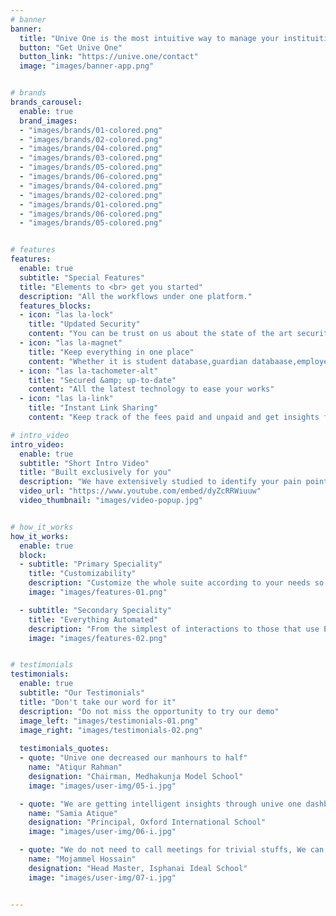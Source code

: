 ```yaml
---
# banner
banner:
  title: "Unive One is the most intuitive way to manage your instituition"
  button: "Get Unive One"
  button_link: "https://unive.one/contact"
  image: "images/banner-app.png"


# brands
brands_carousel:
  enable: true
  brand_images:
  - "images/brands/01-colored.png"
  - "images/brands/02-colored.png"
  - "images/brands/04-colored.png"
  - "images/brands/03-colored.png"
  - "images/brands/05-colored.png"
  - "images/brands/06-colored.png"
  - "images/brands/04-colored.png"
  - "images/brands/02-colored.png"
  - "images/brands/01-colored.png"
  - "images/brands/06-colored.png"
  - "images/brands/05-colored.png"


# features
features:
  enable: true
  subtitle: "Special Features"
  title: "Elements to <br> get you started"
  description: "All the workflows under one platform."
  features_blocks:
  - icon: "las la-lock"
    title: "Updated Security"
    content: "You can be trust on us about the state of the art security to protect your data"
  - icon: "las la-magnet"
    title: "Keep everything in one place"
    content: "Whether it is student database,guardian databaase,employee database; Your data is always with you"
  - icon: "las la-tachometer-alt"
    title: "Secured &amp; up-to-date"
    content: "All the latest technology to ease your works"
  - icon: "las la-link"
    title: "Instant Link Sharing"
    content: "Keep track of the fees paid and unpaid and get insights from the data"

# intro_video
intro_video:   
  enable: true
  subtitle: "Short Intro Video"
  title: "Built exclusively for you"
  description: "We have extensively studied to identify your pain points and time hogs and addressed those pain points to increase system efficiency"
  video_url: "https://www.youtube.com/embed/dyZcRRWiuuw"
  video_thumbnail: "images/video-popup.jpg"


# how_it_works
how_it_works:   
  enable: true
  block:
  - subtitle: "Primary Speciality"
    title: "Customizability"
    description: "Customize the whole suite according to your needs so you feel at home"
    image: "images/features-01.png"

  - subtitle: "Secondary Speciality"
    title: "Everything Automated"
    description: "From the simplest of interactions to those that use Excel-gradeing formulas, Unive can handle them all"
    image: "images/features-02.png"


# testimonials
testimonials:   
  enable: true
  subtitle: "Our Testimonials"
  title: "Don't take our word for it"
  description: "Do not miss the opportunity to try our demo"
  image_left: "images/testimonials-01.png"
  image_right: "images/testimonials-02.png"
  
  testimonials_quotes:
  - quote: "Unive one decreased our manhours to half"
    name: "Atiqur Rahman"
    designation: "Chairman, Medhakunja Model School"
    image: "images/user-img/05-i.jpg"

  - quote: "We are getting intelligent insights through unive one dashboard to prioritize things"
    name: "Samia Atique"
    designation: "Principal, Oxford International School"
    image: "images/user-img/06-i.jpg"

  - quote: "We do not need to call meetings for trivial stuffs, We can get all the information right from the dashboard"
    name: "Mojammel Hossain"
    designation: "Head Master, Isphanai Ideal School"
    image: "images/user-img/07-i.jpg"


---
```

